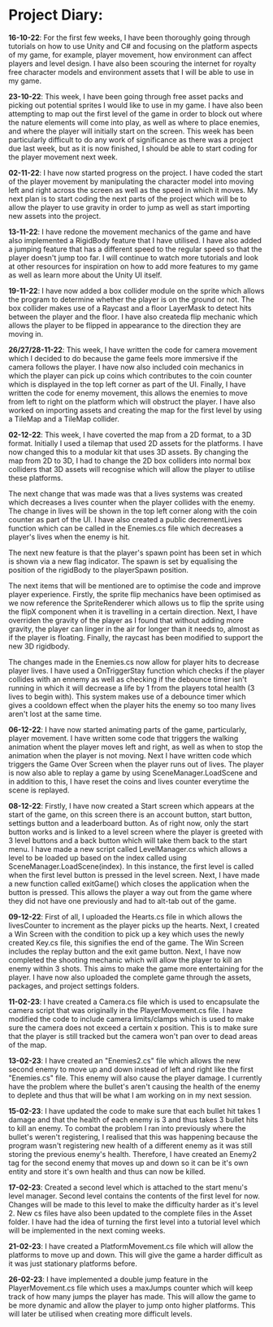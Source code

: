 # Project Diary:

**16-10-22**: For the first few weeks, I have been thoroughly going through tutorials on how to use Unity and C# and focusing on the platform aspects of my game, for example, player movement, how environment can affect players and level design. I have also been scouring the internet for royalty free character models and environment assets that I will be able to use in my game.

**23-10-22**: This week, I have been going through free asset packs and picking out potential sprites I would like to use in my game. I have also been attempting to map out the first level of the game in order to block out where the nature elements will come into play, as well as where to place enemies, and where the player will initially start on the screen. This week has been particularly difficult to do any work of significance as there was a project due last week, but as it is now finished, I should be able to start coding for the player movement next week. 

**02-11-22**: I have now started progress on the project. I have coded the start of the player movement by manipulating the character model into moving left and right across the screen as well as the speed in which it moves. My next plan is to start coding the next parts of the project which will be to allow the player to use gravity in order to jump as well as start importing new assets into the project. 

**13-11-22**: I have redone the movement mechanics of the game and have also implemented a RigidBody feature that I have utilised. I have also added a jumping feature that has a different speed to the regular speed so that the player doesn't jump too far. I will continue to watch more tutorials and look at other resources for inspiration on how to add more features to my game as well as learn more about the Unity UI itself. 

**19-11-22**: I have now added a box collider module on the sprite which allows the program to determine whether the player is on the ground or not. The box collider makes use of a Raycast and a floor LayerMask to detect hits between the player and the floor. I have also createda flip mechanic which allows the player to be flipped in appearance to the direction they are moving in. 

**26/27/28-11-22**: This week, I have written the code for camera movement which I decided to do because the game feels more immersive if the camera follows the player. I have now also included coin mechanics in which the player can pick up coins which contributes to the coin counter which is displayed in the top left corner as part of the UI. Finally, I have written the code for enemy movement, this allows the enemies to move from left to right on the platform which will obstruct the player. I have also worked on importing assets and creating the map for the first level by using a TileMap and a TileMap collider. 

**02-12-22**: This week, I have coverted the map from a 2D format, to a 3D format. Initially I used a tilemap that used 2D assets for the platforms. I have now changed this to a modular kit that uses 3D assets. By changing the map from 2D to 3D, I had to change the 2D box colliders into normal box colliders that 3D assets will recognise which will allow the player to utilise these platforms. 

The next change that was made was that a lives systems was created which decreases a lives counter when the player collides with the enemy. The change in lives will be shown in the top left corner along with the coin counter as part of the UI. I have also created a public decrementLives function which can be called in the Enemies.cs file which decreases a player's lives when the enemy is hit. 

The next new feature is that the player's spawn point has been set in which is shown via a new flag indicator. The spawn is set by equalising the position of the rigidBody to the playerSpawn position. 

The next items that will be mentioned are to optimise the code and improve player experience. Firstly, the sprite flip mechanics have been optimised as we now reference the SpriteRenderer which allows us to flip the sprite using the flipX component when it is travelling in a certain direction. Next, I have overriden the gravity of the player as I found that without adding more gravity, the player can linger in the air for longer than it needs to, almost as if the player is floating. Finally, the raycast has been modified to support the new 3D rigidbody. 

The changes made in the Enemies.cs now allow for player hits to decrease player lives. I have used a OnTriggerStay function which checks if the player collides with an ennemy as well as checking if the debounce timer isn't running in which it will decrease a life by 1 from the players total health (3 lives to begin with). This system makes use of a debounce timer which gives a cooldown effect when the player hits the enemy so too many lives aren't lost at the same time. 

**06-12-22**: I have now started animating parts of the game, particularly, player movement. I have written some code that triggers the walking animation whent the player moves left and right, as well as when to stop the animation when the player is not moving. Next I have written code which triggers the Game Over Screen when the player runs out of lives. The player is now also able to replay a game by using SceneManager.LoadScene and in addition to this, I have reset the coins and lives counter everytime the scene is replayed. 

**08-12-22**: Firstly, I have now created a Start screen which appears at the start of the game, on this screen there is an account button, start button, settings button and a leaderboard button. As of right now, only the start button works and is linked to a level screen where the player is greeted with 3 level buttons and a back button which will take them back to the start menu. I have made a new script called LevelManager.cs which allows a level to be loaded up based on the index called using SceneManager.LoadScene(index). In this instance, the first level is called when the first level button is pressed in the level screen. Next, I have made a new function called exitGame() which closes the application when the button is pressed. This allows the player a way out from the game where they did not have one previously and had to alt-tab out of the game. 

**09-12-22**: First of all, I uploaded the Hearts.cs file in which allows the livesCounter to increment as the player picks up the hearts. Next, I created a Win Screen with the condition to pick up a key which uses the newly created Key.cs file, this signifies the end of the game. The Win Screen includes the replay button and the exit game button. Next, I have now completed the shooting mechanic which will allow the player to kill an enemy within 3 shots. This aims to make the game more entertaining for the player. I have now also uploaded the complete game through the assets, packages, and project settings folders. 

**11-02-23**: I have created a Camera.cs file which is used to encapsulate the camera script that was originally in the PlayerMovement.cs file. I have modified the code to include camera limits/clamps which is used to make sure the camera does not exceed a certain x position. This is to make sure that the player is still tracked but the camera won't pan over to dead areas of the map.

**13-02-23**: I have created an "Enemies2.cs" file which allows the new second enemy to move up and down instead of left and right like the first "Enemies.cs" file. This enemy will also cause the player damage. I currently have the problem where the bullet's aren't causing the health of the enemy to deplete and thus that will be what I am working on in my next session.

**15-02-23**: I have updated the code to make sure that each bullet hit takes 1 damage and that the health of each enemy is 3 and thus takes 3 bullet hits to kill an enemy. To combat the problem I ran into previously where the bullet's weren't registering, I realised that this was happening because the program wasn't registering new health of a different enemy as it was still storing the previous enemy's health. Therefore, I have created an Enemy2 tag for the second enemy that moves up and down so it can be it's own entity and store it's own health and thus can now be killed.

**17-02-23**: Created a second level which is attached to the start menu's level manager. Second level contains the contents of the first level for now. Changes will be made to this level to make the difficulty harder as it's level 2. New cs files have also been updated to the complete files in the Asset folder. I have had the idea of turning the first level into a tutorial level which will be implemented in the next coming weeks.

**21-02-23**: I have created a PlatformMovement.cs file which will allow the platforms to move up and down. This will give the game a harder difficult as it was just stationary platforms before.

**26-02-23**: I have implemented a double jump feature in the PlayerMovement.cs file which uses a maxJumps counter which will keep track of how many jumps the player has made. This will allow the game to be more dynamic and allow the player to jump onto higher platforms. This will later be utilised when creating more difficult levels.
